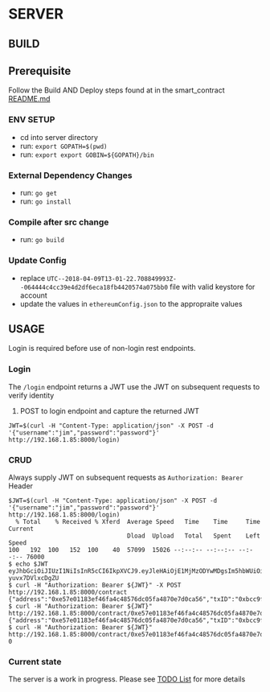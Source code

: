 # SERVER

## BUILD

## Prerequisite

Follow the Build AND Deploy steps found at in the smart_contract [README.md](../smart_contracts/README.md)

### ENV SETUP

* cd into server directory
* run: `export GOPATH=$(pwd)`
* run: `export export GOBIN=${GOPATH}/bin`

### External Dependency Changes

* run: `go get`
* run: `go install`

### Compile after src change

* run: `go build`

### Update Config

* replace `UTC--2018-04-09T13-01-22.708849993Z--064444c4cc39e4d2df6eca18fb4420574a075bb0` file with valid keystore for account
* update the values in `ethereumConfig.json` to the appropraite values

## USAGE

Login is required before use of non-login rest endpoints.

### Login

The `/login` endpoint returns a JWT use the JWT on subsequent requests to verify identity

1. POST to login endpoint and capture the returned JWT

```shell
JWT=$(curl -H "Content-Type: application/json" -X POST -d '{"username":"jim","password":"password"}' http://192.168.1.85:8000/login)
```

### CRUD

Always supply JWT on subsequent requests as `Authorization: Bearer` Header

```shell
$JWT=$(curl -H "Content-Type: application/json" -X POST -d '{"username":"jim","password":"password"}' http://192.168.1.85:8000/login)
  % Total    % Received % Xferd  Average Speed   Time    Time     Time  Current
                                 Dload  Upload   Total   Spent    Left  Speed
100   192  100   152  100    40  57099  15026 --:--:-- --:--:-- --:--:-- 76000
$ echo $JWT
eyJhbGciOiJIUzI1NiIsInR5cCI6IkpXVCJ9.eyJleHAiOjE1MjMzODYwMDgsIm5hbWUiOiJqaW0iLCJwYXNzd29yZCI6InBhc3N3b3JkIn0.LbFq_0TlQnMcJH2aDFjBV9Kscwt9-yuvx7DVlxcDgZU
$ curl -H "Authorization: Bearer ${JWT}" -X POST http://192.168.1.85:8000/contract
{"address":"0xe57e01183ef46fa4c48576dc05fa4870e7d0ca56","txID":"0xbcc9f4257a436ae01ccfef9b5b92659bad5678746fee0261185a6c60f902105b"}
$ curl -H "Authorization: Bearer ${JWT}" http://192.168.1.85:8000/contract/0xe57e01183ef46fa4c48576dc05fa4870e7d0ca56
{"address":"0xe57e01183ef46fa4c48576dc05fa4870e7d0ca56","txID":"0xbcc9f4257a436ae01ccfef9b5b92659bad5678746fee0261185a6c60f902105b"}
$ curl -H "Authorization: Bearer ${JWT}" http://192.168.1.85:8000/contract/0xe57e01183ef46fa4c48576dc05fa4870e7d0ca56/mileage
0
```

### Current state

The server is a work in progress. Please see [TODO List](TODO.md) for more details